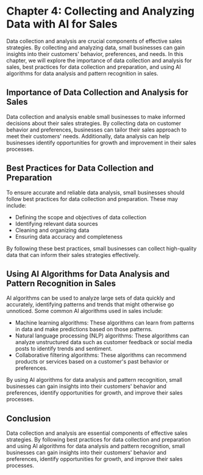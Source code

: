 Chapter 4: Collecting and Analyzing Data with AI for Sales
==========================================================

Data collection and analysis are crucial components of effective sales strategies. By collecting and analyzing data, small businesses can gain insights into their customers' behavior, preferences, and needs. In this chapter, we will explore the importance of data collection and analysis for sales, best practices for data collection and preparation, and using AI algorithms for data analysis and pattern recognition in sales.

Importance of Data Collection and Analysis for Sales
----------------------------------------------------

Data collection and analysis enable small businesses to make informed decisions about their sales strategies. By collecting data on customer behavior and preferences, businesses can tailor their sales approach to meet their customers' needs. Additionally, data analysis can help businesses identify opportunities for growth and improvement in their sales processes.

Best Practices for Data Collection and Preparation
--------------------------------------------------

To ensure accurate and reliable data analysis, small businesses should follow best practices for data collection and preparation. These may include:

* Defining the scope and objectives of data collection
* Identifying relevant data sources
* Cleaning and organizing data
* Ensuring data accuracy and completeness

By following these best practices, small businesses can collect high-quality data that can inform their sales strategies effectively.

Using AI Algorithms for Data Analysis and Pattern Recognition in Sales
----------------------------------------------------------------------

AI algorithms can be used to analyze large sets of data quickly and accurately, identifying patterns and trends that might otherwise go unnoticed. Some common AI algorithms used in sales include:

* Machine learning algorithms: These algorithms can learn from patterns in data and make predictions based on those patterns.
* Natural language processing (NLP) algorithms: These algorithms can analyze unstructured data such as customer feedback or social media posts to identify trends and sentiment.
* Collaborative filtering algorithms: These algorithms can recommend products or services based on a customer's past behavior or preferences.

By using AI algorithms for data analysis and pattern recognition, small businesses can gain insights into their customers' behavior and preferences, identify opportunities for growth, and improve their sales processes.

Conclusion
----------

Data collection and analysis are essential components of effective sales strategies. By following best practices for data collection and preparation and using AI algorithms for data analysis and pattern recognition, small businesses can gain insights into their customers' behavior and preferences, identify opportunities for growth, and improve their sales processes.
